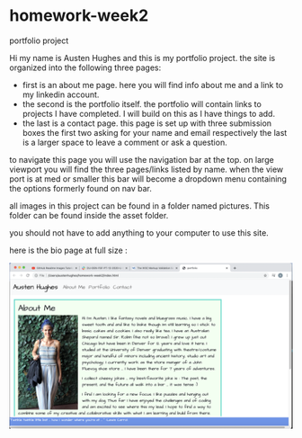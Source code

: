 # homework-week2

portfolio project

Hi my name is Austen Hughes and this is my portfolio project. the site is organized into the following three pages:

- first is an about me page. here you will find info about me and a link to my linkedin account. 
- the second is the portfolio itself. the portfolio will contain links to projects I have completed. I will build on this as I have things to add.
- the last is a contact page. this page is set up with three submission boxes the first two asking for your name and email respectively the last is a larger space to leave a comment or ask a question. 

to navigate this page you will use the navigation bar at the top. on large viewport you will find the three pages/links listed by name. when the view port is at med or smaller this bar will become a dropdown menu containing the options formerly found on nav bar.

all images in this project can be found in a folder named pictures. This folder can be found inside the asset folder.

you should not have to add anything to your computer to use this site.  

here is the bio page at full size :

![](assets/pictures/screenshot.png)
